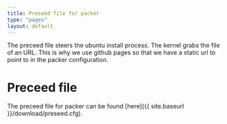 ```yaml
---
title: Preseed file for packer
type: "pages"
layout: default
---
```


The preceed file steers the ubuntu install process. The kernel grabs the file of an URL. This is why we use github pages so that we have a static url to point to in the packer configuration.

Preceed file
============
The preceed file for packer can be found [here]({{ site.baseurl }}/download/preseed.cfg).



